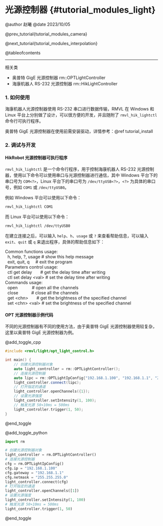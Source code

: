 光源控制器 {#tutorial_modules_light}
============

@author 赵曦
@date 2023/10/05

@prev_tutorial{tutorial_modules_camera}

@next_tutorial{tutorial_modules_interpolation}

@tableofcontents

------

相关类

- 奥普特 GigE 光源控制器 rm::OPTLightController
- 海康机器人 RS-232 光源控制器 rm::HikLightController

### 1. 如何使用

海康机器人光源控制器使用 RS-232 串口进行数据传输，RMVL 在 Windows 和 Linux 平台上分别做了设计，可以很方便的开发，并且随附了 `rmvl_hik_lightctl` 命令行可执行程序。

奥普特 GigE 光源控制器在使用前需安装驱动，详情参考：@ref tutorial_install

### 2. 调试与开发

#### HikRobot 光源控制器可执行程序

`rmvl_hik_lightctl` 是一个命令行程序，用于控制海康机器人 RS-232 光源控制器，使用以下命令可以使用串口与光源控制器进行通信，其中 Windows 平台下的串口号为 `COM<?>`，Linux 平台下的串口号为 `/dev/ttyUSB<?>`，`<?>` 为具体的串口号，例如 `COM1` 或 `/dev/ttyUSB0`。

例如 Windows 平台可以使用以下命令：

```bash
rmvl_hik_lightctl COM1
```

而 Linux 平台可以使用以下命令：

```bash
rmvl_hik_lightctl /dev/ttyUSB0
```

在建立连接之后，可以输入 `help`、`h`、`usage` 或 `?` 来查看帮助信息，可以输入 `exit`、`quit` 或 `q` 来退出程序，具体的帮助信息如下：

<div class="fragment">
<div class="line"><span class="keyword">Common functions usage:</span></div>
<div class="line">&nbsp;&nbsp;h, help, ?, usage <span class="comment"># show this help message</span></div>
<div class="line">&nbsp;&nbsp;exit, quit, q&nbsp;&nbsp;&nbsp;&nbsp;&nbsp;<span class="comment"># exit the program</span></div>
<div class="line"> </div>
<div class="line"><span class="keyword">Parameters control usage:</span></div>
<div class="line">&nbsp;&nbsp;ctl get delay&nbsp;&nbsp;&nbsp;&nbsp;&nbsp;&nbsp;&nbsp;<span class="comment"># get the delay time after writing</span></div>
<div class="line">&nbsp;&nbsp;ctl set delay &lt;val&gt; <span class="comment"># set the delay time after writing</span></div>
<div class="line"> </div>
<div class="line"><span class="keyword">Commands usage:</span></div>
<div class="line">&nbsp;&nbsp;open&nbsp;&nbsp;&nbsp;&nbsp;&nbsp;&nbsp;&nbsp;&nbsp;&nbsp;&nbsp;&nbsp;&nbsp;<span class="comment"># open all the channels</span></div>
<div class="line">&nbsp;&nbsp;close&nbsp;&nbsp;&nbsp;&nbsp;&nbsp;&nbsp;&nbsp;&nbsp;&nbsp;&nbsp;&nbsp;<span class="comment"># close all the channels</span></div>
<div class="line">&nbsp;&nbsp;get &lt;chn&gt;&nbsp;&nbsp;&nbsp;&nbsp;&nbsp;&nbsp;&nbsp;<span class="comment"># get the brightness of the specified channel</span></div>
<div class="line">&nbsp;&nbsp;set &lt;chn&gt; &lt;val&gt; <span class="comment"># set the brightness of the specified channel</span></div>
</div>

#### OPT 光源控制器示例代码

不同的光源控制器有不同的使用方法，由于奥普特 GigE 光源控制器使用较复杂，这里以奥普特 GigE 光源控制器为例。

@add_toggle_cpp

```cpp
#include <rmvl/light/opt_light_control.h>

int main() {
    // 创建光源控制器对象
    auto light_controller = rm::OPTLightController();
    // 连接光源控制器
    auto lipc = rm::OPTLightIpConfig{"192.168.1.100", "192.168.1.1", "255.255.255.0"};
    light_controller.connect(lipc);
    // 打开指定的通道
    light_controller.openChannels({1});
    // 设置光源强度
    light_controller.setIntensity(1, 100);
    // 触发光源 50×10ms = 500ms
    light_controller.trigger(1, 50);
}
```

@end_toggle

@add_toggle_python

```python
import rm

# 创建光源控制器对象
light_controller = rm.OPTLightController()
# 连接光源控制器
cfg = rm.OPTLightIpConfig()
cfg.ip = "192.168.1.100"
cfg.gateway = "192.168.1.1"
cfg.netmask = "255.255.255.0"
light_controller.connect(cfg)
# 打开指定的通道
light_controller.openChannels([1])
# 设置光源强度
light_controller.setIntensity(1, 100)
# 触发光源 50×10ms = 500ms
light_controller.trigger(1, 50)
```

@end_toggle
